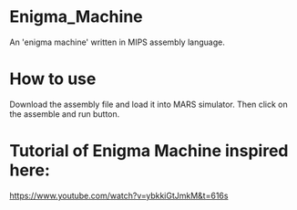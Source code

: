 # Enigma_Machine
An 'enigma machine' written in MIPS assembly language.

# How to use
Download the assembly file and load it into MARS simulator. Then click on the assemble and run button.

# Tutorial of Enigma Machine inspired here:
https://www.youtube.com/watch?v=ybkkiGtJmkM&t=616s

